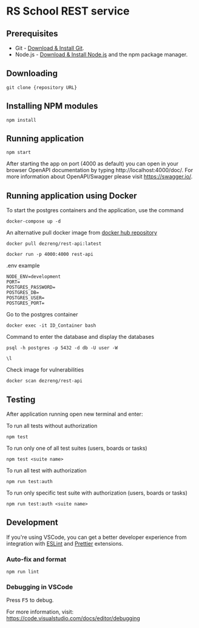 # RS School REST service

## Prerequisites

- Git - [Download & Install Git](https://git-scm.com/downloads).
- Node.js - [Download & Install Node.js](https://nodejs.org/en/download/) and the npm package manager.

## Downloading

```
git clone {repository URL}
```

## Installing NPM modules

```
npm install
```

## Running application

```
npm start
```

After starting the app on port (4000 as default) you can open
in your browser OpenAPI documentation by typing http://localhost:4000/doc/.
For more information about OpenAPI/Swagger please visit https://swagger.io/.

## Running application using Docker

To start the postgres containers and the application, use the command

```
docker-compose up -d
```
An alternative pull docker image from [docker hub repository](https://hub.docker.com/r/dezreng/rest-api)

```
docker pull dezreng/rest-api:latest
```

```
docker run -p 4000:4000 rest-api
```

.env example

```
NODE_ENV=development
PORT=
POSTGRES_PASSWORD=
POSTGRES_DB=
POSTGRES_USER=
POSTGRES_PORT=
```
Go to the postgres container

```
docker exec -it ID_Container bash
```

Command to enter the database and display the databases

```
psql -h postgres -p 5432 -d db -U user -W
```

```
\l
```
Check image for vulnerabilities

```
docker scan dezreng/rest-api
```
## Testing

After application running open new terminal and enter:

To run all tests without authorization

```
npm test
```

To run only one of all test suites (users, boards or tasks)

```
npm test <suite name>
```

To run all test with authorization

```
npm run test:auth
```

To run only specific test suite with authorization (users, boards or tasks)

```
npm run test:auth <suite name>
```

## Development

If you're using VSCode, you can get a better developer experience from integration with [ESLint](https://marketplace.visualstudio.com/items?itemName=dbaeumer.vscode-eslint) and [Prettier](https://marketplace.visualstudio.com/items?itemName=esbenp.prettier-vscode) extensions.

### Auto-fix and format

```
npm run lint
```

### Debugging in VSCode

Press <kbd>F5</kbd> to debug.

For more information, visit: https://code.visualstudio.com/docs/editor/debugging
